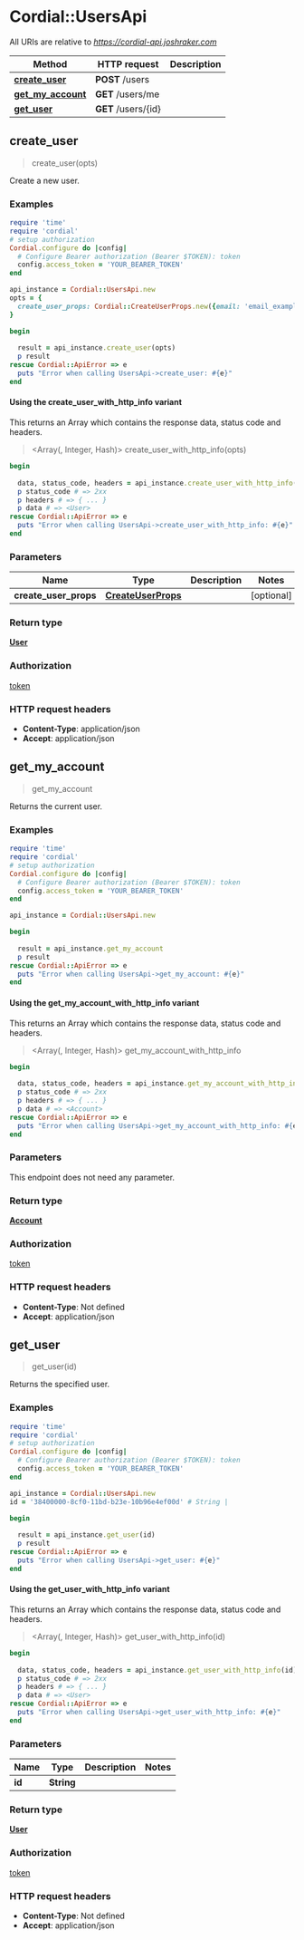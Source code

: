 # Cordial::UsersApi

All URIs are relative to *https://cordial-api.joshraker.com*

| Method | HTTP request | Description |
| ------ | ------------ | ----------- |
| [**create_user**](UsersApi.md#create_user) | **POST** /users |  |
| [**get_my_account**](UsersApi.md#get_my_account) | **GET** /users/me |  |
| [**get_user**](UsersApi.md#get_user) | **GET** /users/{id} |  |


## create_user

> <User> create_user(opts)



Create a new user.

### Examples

```ruby
require 'time'
require 'cordial'
# setup authorization
Cordial.configure do |config|
  # Configure Bearer authorization (Bearer $TOKEN): token
  config.access_token = 'YOUR_BEARER_TOKEN'
end

api_instance = Cordial::UsersApi.new
opts = {
  create_user_props: Cordial::CreateUserProps.new({email: 'email_example', password: 'password_example', display_name: 'display_name_example'}) # CreateUserProps | 
}

begin
  
  result = api_instance.create_user(opts)
  p result
rescue Cordial::ApiError => e
  puts "Error when calling UsersApi->create_user: #{e}"
end
```

#### Using the create_user_with_http_info variant

This returns an Array which contains the response data, status code and headers.

> <Array(<User>, Integer, Hash)> create_user_with_http_info(opts)

```ruby
begin
  
  data, status_code, headers = api_instance.create_user_with_http_info(opts)
  p status_code # => 2xx
  p headers # => { ... }
  p data # => <User>
rescue Cordial::ApiError => e
  puts "Error when calling UsersApi->create_user_with_http_info: #{e}"
end
```

### Parameters

| Name | Type | Description | Notes |
| ---- | ---- | ----------- | ----- |
| **create_user_props** | [**CreateUserProps**](CreateUserProps.md) |  | [optional] |

### Return type

[**User**](User.md)

### Authorization

[token](../README.md#token)

### HTTP request headers

- **Content-Type**: application/json
- **Accept**: application/json


## get_my_account

> <Account> get_my_account



Returns the current user.

### Examples

```ruby
require 'time'
require 'cordial'
# setup authorization
Cordial.configure do |config|
  # Configure Bearer authorization (Bearer $TOKEN): token
  config.access_token = 'YOUR_BEARER_TOKEN'
end

api_instance = Cordial::UsersApi.new

begin
  
  result = api_instance.get_my_account
  p result
rescue Cordial::ApiError => e
  puts "Error when calling UsersApi->get_my_account: #{e}"
end
```

#### Using the get_my_account_with_http_info variant

This returns an Array which contains the response data, status code and headers.

> <Array(<Account>, Integer, Hash)> get_my_account_with_http_info

```ruby
begin
  
  data, status_code, headers = api_instance.get_my_account_with_http_info
  p status_code # => 2xx
  p headers # => { ... }
  p data # => <Account>
rescue Cordial::ApiError => e
  puts "Error when calling UsersApi->get_my_account_with_http_info: #{e}"
end
```

### Parameters

This endpoint does not need any parameter.

### Return type

[**Account**](Account.md)

### Authorization

[token](../README.md#token)

### HTTP request headers

- **Content-Type**: Not defined
- **Accept**: application/json


## get_user

> <User> get_user(id)



Returns the specified user.

### Examples

```ruby
require 'time'
require 'cordial'
# setup authorization
Cordial.configure do |config|
  # Configure Bearer authorization (Bearer $TOKEN): token
  config.access_token = 'YOUR_BEARER_TOKEN'
end

api_instance = Cordial::UsersApi.new
id = '38400000-8cf0-11bd-b23e-10b96e4ef00d' # String | 

begin
  
  result = api_instance.get_user(id)
  p result
rescue Cordial::ApiError => e
  puts "Error when calling UsersApi->get_user: #{e}"
end
```

#### Using the get_user_with_http_info variant

This returns an Array which contains the response data, status code and headers.

> <Array(<User>, Integer, Hash)> get_user_with_http_info(id)

```ruby
begin
  
  data, status_code, headers = api_instance.get_user_with_http_info(id)
  p status_code # => 2xx
  p headers # => { ... }
  p data # => <User>
rescue Cordial::ApiError => e
  puts "Error when calling UsersApi->get_user_with_http_info: #{e}"
end
```

### Parameters

| Name | Type | Description | Notes |
| ---- | ---- | ----------- | ----- |
| **id** | **String** |  |  |

### Return type

[**User**](User.md)

### Authorization

[token](../README.md#token)

### HTTP request headers

- **Content-Type**: Not defined
- **Accept**: application/json


